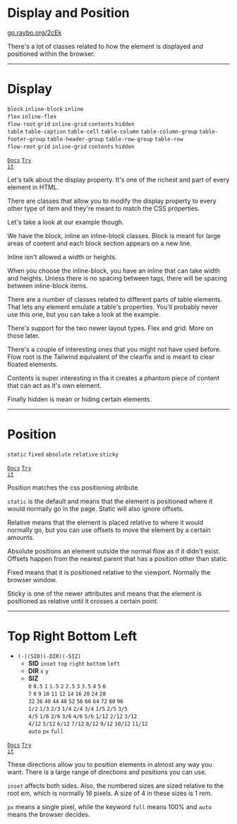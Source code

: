 <!-- .slide: data-state="layout-title" class="bg-dark"-->

# Display and Position

<div class="slide-link"><a href="https://go.raybo.org/2cEk"><i class="fab fa-slideshare"></i> go.raybo.org/2cEk</a></div>

> >

There's a lot of classes related to how the element is displayed and positioned within the browser.

---

# Display

`block` `inline-block` `inline`<br>`flex` `inline-flex`<br>
`flow-root` `grid` `inline-grid` `contents` `hidden`<br>
`table` `table-caption` `table-cell` `table-column` `table-column-group` `table-footer-group` `table-header-group` `table-row-group` `table-row`<br>
`flow-root` `grid` `inline-grid` `contents` `hidden`

<a href="https://tailwindcss.com/docs/display" target="_blank"><code class="code-exciting">Docs</code></a> <a href="https://codepen.io/planetoftheweb/pen/ExgZWMP?editors=1000" target="_blank"><code class="code-royal">Try it</code></a>

> >

Let's talk about the display property. It's one of the richest and part of every element in HTML.

There are classes that allow you to modify the display property to every other type of item and they're meant to match the CSS properties.

Let's take a look at our example though.

We have the block, inline an inline-block classes. Block is meant for large areas of content and each block section appears on a new line.

Inline isn't allowed a width or heights.

When you choose the inline-block, you have an inline that can take width and heights. Unless there is no spacing between tags, there will be spacing between inline-block items.

There are a number of classes related to different parts of table elements. That lets any element emulate a table's properties. You'll probably never use this one, but you can take a look at the example.

There's support for the two newer layout types. Flex and grid. More on those later.

There's a couple of interesting ones that you might not have used before. Flow root is the Tailwind equivalent of the clearfix and is meant to clear floated elements.

Contents is super interesting in tha it creates a phantom piece of content that can act as it's own element.

Finally hidden is mean or hiding certain elements.

---

# Position

`static` `fixed` `absolute` `relative` `sticky`

<a href="https://tailwindcss.com/docs/position" target="_blank"><code class="code-exciting">Docs</code></a> <a href="https://codepen.io/planetoftheweb/pen/wvzgQvv?editors=1000" target="_blank"><code class="code-royal">Try it</code></a>

> >

Position matches the css positioning atribute

`static` is the default and means that the element is positioned where it would normally go in the page. Static will also ignore offsets.

Relative means that the element is placed relative to where it would normally go, but you can use offsets to move the element by a certain amounts.

Absolute positions an element outside the normal flow as if it didn't exist. Offsets happen from the nearest parent that has a position other than static.

Fixed means that it is positioned relative to the viewport. Normally the browser window.

Sticky is one of the newer attributes and means that the element is positioned as relative until it crosses a certain point.

---

# Top Right Bottom Left

- `(-)(SID)(-DIR)(-SIZ)`
  - **SID**
    `inset` `top` `right` `bottom` `left`
  - **DIR**
    `x` `y`
  - **SIZ**<br>
    `0` `0.5` `1` `1.5` `2` `2.5` `3` `3.5` `4` `5` `6`<br>
    `7` `8` `9` `10` `11` `12` `14` `16` `20` `24` `28`<br>
    `32` `36` `40` `44` `48` `52` `56` `60` `64` `72` `80` `96`<br>
    `1/2` `1/3` `2/3` `1/4` `2/4` `3/4` `1/5` `2/5` `3/5`<br>
    `4/5` `1/6` `2/6` `3/6` `4/6` `5/6` `1/12` `2/12` `3/12`<br>
    `4/12` `5/12` `6/12` `7/12` `8/12` `9/12` `10/12` `11/12`<br>
    `auto` `px` `full`

<a href="https://tailwindcss.com/docs/top-right-bottom-left" target="_blank"><code class="code-exciting">Docs</code></a> <a href="https://codepen.io/planetoftheweb/pen/MWjJZEZ?editors=1000" target="_blank"><code class="code-royal">Try it</code></a>

> >

These directions allow you to position elements in almost any way you want. There is a large range of directions and positions you can use.

`inset` affects both sides. Also, the numbered sizes are sized relative to the root em, which is normally 16 pixels. A size of 4 in these sizes is 1 rem.

`px` means a single pixel, while the keyword `full` means 100% and `auto` means the browser decides.

